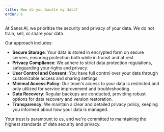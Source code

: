 ```yaml
---
title: How do you handle my data?
order: 6
---
```


At Saner.AI, we prioritize the security and privacy of your data. We do not train, sell, or share your data

Our approach includes:

-   **Secure Storage**: Your data is stored in encrypted form on secure servers, ensuring protection both while in transit and at rest.
-   **Privacy Compliance**: We adhere to strict data protection regulations, safeguarding your rights and privacy.
-   **User Control and Consent**: You have full control over your data through customizable access and sharing settings.
-   **Minimal Access Policy**: Our team's access to your data is restricted and only utilized for service improvement and troubleshooting.
-   **Data Recovery**: Regular backups are conducted, providing robust options for data recovery and version restoration.
-   **Transparency**: We maintain a clear and detailed privacy policy, keeping you informed about how your data is managed.

Your trust is paramount to us, and we're committed to maintaining the highest standards of data security and privacy.
